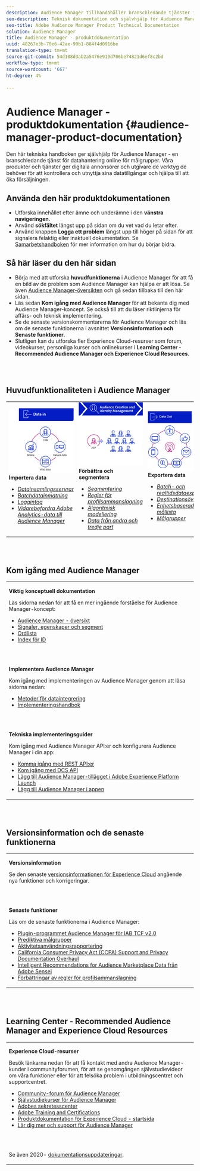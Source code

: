 ```yaml
---
description: Audience Manager tillhandahåller branschledande tjänster för datahantering online för målgrupper. Våra produkter och tjänster ger digitala annonsörer och utgivare de verktyg de behöver för att kontrollera och utnyttja sina datatillgångar och hjälpa till att öka försäljningen.
seo-description: Teknisk dokumentation och självhjälp för Audience Manager (AAM). AAM tillhandahåller branschledande tjänster för datahantering online för målgrupper och ger digitala annonsörer och utgivare de verktyg de behöver för att kontrollera och utnyttja sina dataresurser för att öka försäljningen.
seo-title: Adobe Audience Manager Product Technical Documentation
solution: Audience Manager
title: Audience Manager - produktdokumentation
uuid: 48267e3b-70e6-42ae-99b1-884f4d0916be
translation-type: tm+mt
source-git-commit: 54d108d3ab2a5476e919d706be74821d6ef8c2bd
workflow-type: tm+mt
source-wordcount: '667'
ht-degree: 4%

---
```




# Audience Manager - produktdokumentation {#audience-manager-product-documentation}

Den här tekniska handboken ger självhjälp för Audience Manager - en branschledande tjänst för datahantering online för målgrupper. Våra produkter och tjänster ger digitala annonsörer och utgivare de verktyg de behöver för att kontrollera och utnyttja sina datatillgångar och hjälpa till att öka försäljningen.

## Använda den här produktdokumentationen

* Utforska innehållet efter ämne och underämne i den **vänstra navigeringen**.
* Använd **sökfältet** längst upp på sidan om du vet vad du letar efter.
* Använd knappen **Logga ett problem** längst upp till höger på sidan för att signalera felaktig eller inaktuell dokumentation. Se [Samarbetshandboken](https://docs.adobe.com/content/help/en/contributor/contributor-guide/introduction.html) för mer information om hur du börjar bidra.

## Så här läser du den här sidan

* Börja med att utforska **huvudfunktionerna** i Audience Manager för att få en bild av de problem som Audience Manager kan hjälpa er att lösa. Se även [Audience Manager-översikten](/help/using/overview/aam-overview.md) och gå sedan tillbaka till den här sidan.
* Läs sedan **Kom igång med Audience Manager** för att bekanta dig med Audience Manager-koncept. Se också till att du läser riktlinjerna för affärs- och teknisk implementering.
* Se de senaste versionskommentarerna för Audience Manager och läs om de senaste funktionerna i avsnittet **Versionsinformation och Senaste funktioner**.
* Slutligen kan du utforska fler Experience Cloud-resurser som forum, videokurser, personliga kurser och onlinekurser i **Learning Center - Recommended Audience Manager och Experience Cloud Resources**.

<br> 

## Huvudfunktionaliteten i Audience Manager

<table>
   <td>
      <img alt="Data in" src="/help/using/overview/assets/data-in.png"/>
      <div>
         <b>Importera data</b>
      </div>
      <p>
         <em><ul><li><a href="/help/using/api/dcs-intro/dcs-api-reference/dcs-api-reference-overview.md">Datainsamlingsservrar</a></li><li><a href="/help/using/integration/sending-audience-data/batch-data-transfer-explained/batch-data-transfer-overview.md">Batchdatainmatning</a></li><li><a href="/help/using/reporting/audience-optimization-reports/metadata-files-intro/metadata-files-intro.md">Loggintag</a></li><li><a href="/help/using/integration/integration-other-solutions/audience-management-module.md">Vidarebefordra Adobe Analytics-data till Audience Manager</a></li></ul></em>
      <p>
   </td>
   <td>
      <img alt="Förbättra och segmentera" src="/help/using/overview/assets/enrich-segment.png"/>
      <div>
         <b>Förbättra och segmentera</b>
      </div>
      <p>
       <em><ul><li><a href="/help/using/features/segments/segments-purpose.md">Segmentering</a></li><li><a href="/help/using/features/profile-merge-rules/merge-rules-overview.md">Regler för profilsammanslagning</a></li><li><a href="/help/using/features/algorithmic-models/understanding-models.md">Algoritmisk modellering</a></li><li><a href="/help/using/overview/data-types-collected.md">Data från andra och tredje part</a></li></ul></em>
      <p>
   </td>
   <td>
      <img alt="Data ut" src="/help/using/overview/assets/data-out.png"/>
      </a>
      <div>
         <b>Exportera data</b>
      </div>
      <p>
      <p>
         <em><ul><li><a href="/help/using/integration/receiving-audience-data/receiving-audience-data-overview.md">Batch- och realtidsdataexport</a></li><li><a href="/help/using/features/destinations/destinations.md">Destinationsöversikt</a></li><li><a href="/help/using/features/destinations/device-based-destinations-list.md">Enhetsbaserad mållista</a></li><li><a href="/help/using/features/destinations/people-based-destinations-overview.md">Målgrupper</a></li></ul></em> 
      <p>
      <p>
   </td>
</table>


<br> 

## Kom igång med Audience Manager

<table> 
 <tbody> 
  <tr> 
   <td colname="col1"> <p><b>Viktig konceptuell dokumentation</b></p>
   <p>Läs sidorna nedan för att få en mer ingående förståelse för Audience Manager-koncept: 
   <ul><li><a href="/help/using/overview/aam-overview.md"> Audience Manager - översikt</a></li><li><a href="/help/using/reference/signal-trait-segment.md">Signaler, egenskaper och segment</a></li><li><a href="/help/using/reference/aam-glossary.md"> Ordlista</a> </li><li><a href="/help/using/reference/ids-in-aam.md">Index för ID</a></li></ul></p>
   <br> 
   <p><b>Implementera Audience Manager</b></p>
   <p> Kom igång med implementeringen av Audience Manager genom att läsa sidorna nedan:
     <ul>
     <li><a href="/help/using/integration/data-integration-methods.md">Metoder för dataintegrering</a></li>
     <li><a href="/help/using/integration/implement-audience-manager.md">Implementeringshandbok</a></li>
     </ul> </p>
     <br> 
   <p> <b>Tekniska implementeringsguider</b> </p> <p>Kom igång med Audience Manager API:er och konfigurera Audience Manager i din app:</p> <p> 
     <ul id="ul_47C012F6AB3E4B73BA357027F4D15369">
     <li><a href="/help/using/api/rest-api-main/aam-api-getting-started.md">Komma igång med REST API:er</a></li>
     <li><a href="/help/using/api/dcs-intro/dcs-event-calls/dcs-event-calls.md">Kom igång med DCS API</a></li>
     <li><a href="https://docs.adobe.com/content/help/en/launch/using/extensions-ref/adobe-extension/adobe-audience-manager-extension.html">Lägg till Audience Manager-tillägget i Adobe Experience Platform Launch</a></li>
    <li><a href="https://aep-sdks.gitbook.io/docs/using-mobile-extensions/adobe-audience-manager">Lägg till Audience Manager i appen</a></li>
     </ul> </p>
    </td>

</tr> 
 </tbody> 
</table>

<!--

<table> 
 <tbody> 
  <tr> 
   <td colname="col1"> <p><b>Important Conceptual Documentation</b></p>
   <p>Read the pages below for a deeper understanding of Audience Manager concepts: 
   <ul><li><a href="https://docs.adobe.com/content/help/en/audience-manager/user-guide/overview/aam-overview.html"> Audience Manager Overview</a></li><li><a href="https://docs.adobe.com/help/en/audience-manager/user-guide/reference/aam-glossary.html"> Glossary</a> </li><li><a href="https://docs.adobe.com/content/help/en/audience-manager/user-guide/reference/ids-in-aam.html">Index of IDs</a></li><li><a href="https://docs.adobe.com/help/en/audience-manager/user-guide/reference/signal-trait-segment.html">Signals, Traits, and Segments</a></li></ul></p>
   <br>&nbsp;
   <p><b>Implement Audience Manager</b></p>
   <p> Get started with implementing Audience Manager by reading the pages below:
     <ul>
     <li><a href="https://docs.adobe.com/content/help/en/audience-manager/user-guide/implementation-integration-guides/data-integration-methods.html">Data Integration Methods</a></li>
     <li><a href="https://docs.adobe.com/content/help/en/audience-manager/user-guide/implementation-integration-guides/implement-audience-manager.html">Implementation Guide</a></li>
     </ul> </p>
     <br>&nbsp;
   <p> <b>Technical Implementation Guides</b> </p> <p>Get started with Audience Manager APIs and set up Audience Manager in your app:</p> <p> 
     <ul id="ul_47C012F6AB3E4B73BA357027F4D15369">
     <li><a href="https://docs.adobe.com/content/help/en/audience-manager/user-guide/api-and-sdk-code/rest-apis/aam-api-getting-started.html">Getting Started with REST APIs</a></li>
     <li><a href="https://docs.adobe.com/content/help/en/audience-manager/user-guide/api-and-sdk-code/dcs/dcs-event-calls/dcs-event-calls.html">Get started with the DCS API</a></li>
     <li><a href="https://docs.adobe.com/content/help/en/launch/using/extensions-ref/adobe-extension/adobe-audience-manager-extension.html">Add the Audience Manager extension to Adobe Experience Platform Launch</a></li>
    <li><a href="https://aep-sdks.gitbook.io/docs/using-mobile-extensions/adobe-audience-manager">Add Audience Manager to your app</a></li>
     </ul> </p>
    </td>
   <td colname="col2">  <p> <b>Collaborative Documentation</b> </p>
     <p>We welcome contributions to our documentation from all our readers. See the <a href="https://docs.adobe.com/content/help/en/contributor/contributor-guide/introduction.html">Collaboration Guide Overview</a> to learn how to start contributing.</p>
   <br>&nbsp;
   <p> <b>Release Notes</b> </p> <p> 
     See the latest <a href="https://docs.adobe.com/content/help/en/release-notes/experience-cloud/current.html" format="https" scope="external"> Experience Cloud Release Notes</a> for new features and fixes.</p> <br>&nbsp;
     <p> <b>Experience Cloud Resources</b> </p> <p> 
     <ul id="ul_E30EC96BDC624B5591F0470D430B7F41"> 
      <li id="li_F3A5CCFAE0F247CEB41A03CA8E03106B"><a href="https://forums.adobe.com/community/experience-cloud/analytics-cloud/audience-manager" format="https" scope="external"> Audience Manager Community Forums</a> </li>
      <li><a href="https://docs.adobe.com/content/help/en/audience-manager-learn/tutorials/overview.html" format="http" scope="external"> Audience Manager Tutorials</a> </li> 
      <li id="li_1737D63307024F26B1F967621613A5AC"><a href="https://www.adobe.com/privacy.html" format="http" scope="external"> Adobe Privacy Center</a> </li>  
      <li id="li_1938F7044F544481A6CC0F45CC22B80A"> <a href="https://helpx.adobe.com/learning.html?promoid=KAUDK" scope="external" format="http"> Adobe Training and Certifications</a> </li> 
      <li id="li_C71459E0D1464C05B8B9387C43541F17"> <a href="https://helpx.adobe.com/support/experience-cloud.html" scope="external" format="https">Experience Cloud Product Documentation Home</a> </li> 
      <li id="li_0DB1997FEB87484EBC07E03FD40AA39F"><a href="https://helpx.adobe.com/support/audience-manager.html" format="https" scope="external"> Audience Manager Learn &amp; Support</a> </li> 
     </ul> </p> 
     <br>&nbsp;
     <p>See also, <a href="https://docs.adobe.com/content/help/en/audience-manager/user-guide/documentation-updates/docs-2020.html"> 2020 Documentation Updates</a>. </p> </td>
  </tr> 
 </tbody> 
</table>

-->

<br> 

## Versionsinformation och de senaste funktionerna

<table> 
 <tbody> 
  <tr> 
   <td> <p> <b>Versionsinformation</b> </p> <p> 
     Se den senaste <a href="https://docs.adobe.com/content/help/en/release-notes/experience-cloud/current.html" format="https" scope="external"> versionsinformationen för Experience Cloud</a> angående nya funktioner och korrigeringar.</p> 
     <br> 
     <p> <b>Senaste funktioner</b> </p> <p> 
     Läs om de senaste funktionerna i Audience Manager:</p>
     <p><ul><li><a href="/help/using/overview/data-security-and-privacy/aam-iab-plugin.md">Plugin-programmet Audience Manager för IAB TCF v2.0</a></li><li><a href="/help/using/features/algorithmic-models/predictive-audiences.md">Prediktiva målgrupper</a></li><li><a href="/help/using/features/administration/activity-usage-reporting.md">Aktivitetsanvändningsrapportering</a></li>
     <li><a href="/help/using/overview/data-security-and-privacy/data-privacy.md">California Consumer Privacy Act (CCPA) Support and Privacy Documentation Overhaul</a></li>
     <li><a href="/help/using/features/segments/trait-recommendations.md">Intelligent Recommendations for Audience Marketplace Data från Adobe Sensei</a></li>
     <li><a href="/help/using/features/profile-merge-rules/merge-rules-overview.md">Förbättringar av regler för profilsammanslagning</a></li></ul><p>
    </td>
  </tr> 
 </tbody> 
</table>

<!--

**Release Notes**

See the latest [Experience Cloud Release Notes](https://docs.adobe.com/content/help/en/release-notes/experience-cloud/current.html) for new features and fixes.

<br>&nbsp;

**Latest features**

Read about the latest Audience Manager features:
* [Activity Usage Reporting](https://docs.adobe.com/content/help/en/audience-manager/user-guide/features/administration/activity-usage-reporting.html)
* [California Consumer Privacy Act (CCPA) Support and Privacy Documentation Overhaul](https://docs.adobe.com/content/help/en/audience-manager/user-guide/overview/data-privacy/data-privacy.html)
* [Intelligent Recommendations for Audience Marketplace Data, powered by Adobe Sensei](https://docs.adobe.com/content/help/en/audience-manager/user-guide/features/segments/trait-recommendations.html)
* [Profile Merge Rules Enhancements](https://docs.adobe.com/content/help/en/audience-manager/user-guide/features/profile-merge-rules/merge-rules-overview.html)
* [Bulk Management Tools Update](https://docs.adobe.com/content/help/en/audience-manager/user-guide/reference/bulk-management-tools/bulk-management-intro.html)

-->

<br> 

## Learning Center - Recommended Audience Manager and Experience Cloud Resources


<table> 
 <tbody> 
  <tr> 
   <td colname="col2"> 
     <p> <b>Experience Cloud-resurser </b> </p>
     <p>Besök länkarna nedan för att få kontakt med andra Audience Manager-kunder i communityforumen, för att se genomgången självstudievideor om våra funktioner eller för att felsöka problem i utbildningscentret och supportcentret.</p>
     <p> 
     <ul id="ul_E30EC96BDC624B5591F0470D430B7F41"> 
      <li id="li_F3A5CCFAE0F247CEB41A03CA8E03106B"><a href="https://forums.adobe.com/community/experience-cloud/analytics-cloud/audience-manager" format="https" scope="external"> Community-forum för Audience Manager</a> </li>
      <li><a href="https://docs.adobe.com/content/help/en/audience-manager-learn/tutorials/overview.html" format="http" scope="external"> Självstudiekurser för Audience Manager</a> </li> 
      <li id="li_1737D63307024F26B1F967621613A5AC"><a href="https://www.adobe.com/privacy.html" format="http" scope="external"> Adobes sekretesscenter</a> </li>  
      <li id="li_1938F7044F544481A6CC0F45CC22B80A"> <a href="https://helpx.adobe.com/learning.html?promoid=KAUDK" scope="external" format="http"> Adobe Training and Certifications</a> </li> 
      <li id="li_C71459E0D1464C05B8B9387C43541F17"> <a href="https://helpx.adobe.com/support/experience-cloud.html" scope="external" format="https">Produktdokumentation för Experience Cloud - startsida</a> </li> 
      <li id="li_0DB1997FEB87484EBC07E03FD40AA39F"><a href="https://helpx.adobe.com/support/audience-manager.html" format="https" scope="external"> Lär dig mer och support för Audience Manager</a> </li> 
     </ul> </p> 
     <br> 
     <p>Se även 2020- <a href="https://docs.adobe.com/content/help/sv-SE/audience-manager/user-guide/documentation-updates/docs-2020.html"> dokumentationsuppdateringar</a>. </p> </td>
  </tr> 
 </tbody> 
</table>